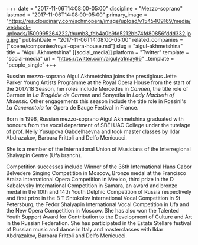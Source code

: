 +++
date = "2017-11-06T14:08:00-05:00"
discipline = "Mezzo-soprano"
lastmod = "2017-11-06T14:08:00-05:00"
primary_image = "https://res.cloudinary.com/schmopera/image/upload/v1545409169/media/webhook-uploads/1509995264222/thumb8_fdb4a0b9fd5212bb74fd80856fddd332.jpg.jpg"
publishDate = "2017-11-06T14:08:00-05:00"
related_companies = ["scene/companies/royal-opera-house.md"]
slug = "aigul-akhmetshina"
title = "Aigul Akhmetshina"
[[social_media]]
platform = "Twitter"
template = "social-media"
url = "https://twitter.com/aigulya1may96"
_template = "people_single"
+++

Russian mezzo-soprano Aigul Akhmetshina joins the prestigious Jette Parker Young Artists Programme at the Royal Opera House from the start of the 2017/18 Season, her roles include Mercedes in *Carmen*, the title role of Carmen in *La Tragédie de Carmen* and Sonyetka in *Lady Macbeth of Mtsensk*. Other engagements this season include the title role in Rossini's *La Cenerentola* for Opera de Bauge Festival in France.
 
Born in 1996, Russian mezzo-soprano Aigul Akhmetshina graduated with honours from the vocal department of SBEI UAC College under the tutelage of prof. Nelly Yusupova Gabdelhaevna and took master classes by Ildar Abdrazakov, Barbara Frittoli and Delfo Menicucci.

She is a member of the International Union of Musicians of the Interregional Shalyapin Centre (Ufa branch).
 
Competition successes include Winner of the 36th International Hans Gabor Belvedere Singing Competition in Moscow, Bronze medal at the Francisco Araiza International Opera Competition in Mexico, third prize in the D Kabalevsky International Competition in Samara, an award and bronze medal in the 10th and 14th Youth Delphic Competition of Russia respectively and first prize in the B T Shtokolov International Vocal Competition in St Petersburg, the Fedor Shalyapin International Vocal Competition in Ufa and the New Opera Competition in Moscow. She has also won the Talented Youth Support Award for Contribution to the Development of Culture and Art in the Russian Federation. She has participated in the Estate Stellare festival of Russian music and dance in Italy and masterclasses with Ildar Abdrazakov, Barbara Frittoli and Delfo Menicucci.
